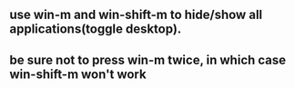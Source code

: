 use **win-m** and **win-shift-m** to hide/show all applications(toggle desktop).
---
be sure not to press **win-m** twice, in which case **win-shift-m** won't work
---
